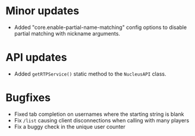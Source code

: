 # Minor updates

* Added "core.enable-partial-name-matching" config options to disable partial matching with nickname arguments.

# API updates

* Added `getRTPService()` static method to the `NucleusAPI` class.

# Bugfixes

* Fixed tab completion on usernames where the starting string is blank
* Fix `/list` causing client disconnections when calling with many players
* Fix a buggy check in the unique user counter